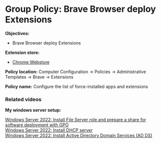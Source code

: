 # Group Policy: Brave Browser deploy Extensions

<b>Objectives:</b>

* Brave Browser deploy Extensions

<b>Extension store:</b>

* [Chrome Webstore](https://chromewebstore.google.com/category/extensions)

<b>Policy location:</b> Computer Configuration -> Policies -> Administrative Templates -> Brave -> Extensions

<b>Policy name:</b> Configure the list of force-installed apps and extensions

### Related videos

<b>My windows server setup:</b> <br />

[Windows Server 2022: Install File Server role and prepare a share for software deployment with GPO](https://youtu.be/jEWSdC2qwyA) <br />
[Windows Server 2022: Install DHCP server](https://youtu.be/8n0MD9stQis) <br />
[Windows Server 2022: Install Active Directory Domain Services (AD DS)](https://youtu.be/1cYewbW3Tl0) <br />